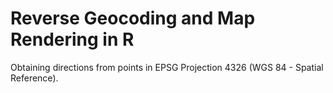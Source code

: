 # Reverse Geocoding and Map Rendering in R
Obtaining directions from points in EPSG Projection 4326 (WGS 84 - Spatial Reference).
